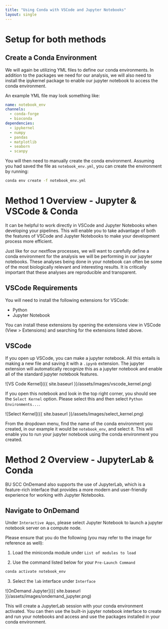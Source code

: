 ```yaml
---
title: "Using Conda with VSCode and Jupyter Notebooks"
layout: single
---
```


# Setup for both methods

## Create a Conda Environment

We will again be utilizing YML files to define our conda environments. In 
addition to the packages we need for our analysis, we will also need to install
the ipykernel package to enable our jupyter notebook to access the conda environment.

An example YML file may look something like:

```yml
name: notebook_env
channels:
  - conda-forge
  - bioconda
dependencies:
  - ipykernel
  - numpy
  - pandas
  - matplotlib
  - seaborn
  - scanpy
  ```

You will then need to manually create the conda environment. Assuming you had
saved the file as `notebook_env.yml`, you can create the environment by running:

```bash
conda env create -f notebook_env.yml
```

# Method 1 Overview - Jupyter & VSCode & Conda

It can be helpful to work directly in VSCode and Jupyter Notebooks when developing
your pipelines. This will enable you to take advantage of both the features of VSCode
and Jupyter Notebooks to make your development process more efficient. 

Just like for our nextflow processes, we will want to carefully define a conda
environment for the analysis we will be performing in our jupyter notebooks. These
analyses being done in your notebook can often be some of the most biologically 
relevant and interesting results. It is critically important that these analyses
are reproducible and transparent. 

## VSCode Requirements

You will need to install the following extensions for VSCode:

- Python
- Jupyter Notebook

You can install these extensions by opening the extensions view in VSCode
(View > Extensions) and searching for the extensions listed above. 


## VSCode

If you open up VSCode, you can make a jupyter notebook. All this entails is
making a new file and saving it with a `.ipynb` extension. The jupyter extension
will automatically recognize this as a jupyter notebook and enable all of the
standard jupyter notebook features. 

![VS Code Kernel]({{ site.baseurl }}/assets/images/vscode_kernel.png)

If you open this notebook and look in the top right corner, you should see the
`Select Kernel` option. Please select this and then select `Python Environments...`.

![Select Kernel]({{ site.baseurl }}/assets/images/select_kernel.png)

From the dropdown menu, find the name of the conda environment you created, in
our example it would be `notebook_env`, and select it. This will enable you to 
run your jupyter notebook using the conda environment you created.


# Method 2 Overview - JupyterLab & Conda

BU SCC OnDemand also supports the use of JupyterLab, which is a feature-rich
interface that provides a more modern and user-friendly experience for working
with Jupyter Notebooks. 

## Navigate to OnDemand

Under `Interactive Apps`, please select Jupyter Notebook to launch a jupyter
notebook server on a compute node.

Please ensure that you do the following (you may refer to the image for reference
as well):

1. Load the miniconda module under `List of modules to load`

2. Use the command listed below for your `Pre-Launch Command`

```bash
conda activate notebook_env
```

3. Select the `lab` interface under `Interface`

![OnDemand Jupyter]({{ site.baseurl }}/assets/images/ondemand_jupyter.png)

This will create a JupyterLab session with your conda environment activated. 
You can then use the built-in jupyter notebook interface to create and run your
notebooks and access and use the packages installed in your conda environment.